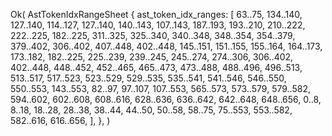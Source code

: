 Ok(
    AstTokenIdxRangeSheet {
        ast_token_idx_ranges: [
            63..75,
            134..140,
            127..140,
            114..127,
            127..140,
            140..143,
            107..143,
            187..193,
            193..210,
            210..222,
            222..225,
            182..225,
            311..325,
            325..340,
            340..348,
            348..354,
            354..379,
            379..402,
            306..402,
            407..448,
            402..448,
            145..151,
            151..155,
            155..164,
            164..173,
            173..182,
            182..225,
            225..239,
            239..245,
            245..274,
            274..306,
            306..402,
            402..448,
            448..452,
            452..465,
            465..473,
            473..488,
            488..496,
            496..513,
            513..517,
            517..523,
            523..529,
            529..535,
            535..541,
            541..546,
            546..550,
            550..553,
            143..553,
            82..97,
            97..107,
            107..553,
            565..573,
            573..579,
            579..582,
            594..602,
            602..608,
            608..616,
            628..636,
            636..642,
            642..648,
            648..656,
            0..8,
            8..18,
            18..28,
            28..38,
            38..44,
            44..50,
            50..58,
            58..75,
            75..553,
            553..582,
            582..616,
            616..656,
        ],
    },
)